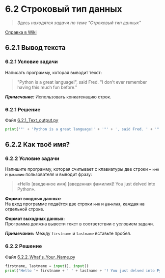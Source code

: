 # 6.2 Строковый тип данных

> *Здесь находятся задачи по теме "Строковый тип данных"*

[Справка в Wiki](https://github.com/aalutsenko/Training/wiki/6.2-Строковый-тип-данных)
## 6.2.1 Вывод текста

### 6.2.1 Условие задачи  

Написать программу, которая выводит текст:  
> "Python is a great language!", said Fred. "I don't ever remember having this much fun before."  

***Примечание:*** Использовать конкатенацию строк.  

### 6.2.1 Решение  

Файл [6.2.1_Text_output.py](6.2.1_Text_output.py)

```python
print('"' + 'Python is a great language!' + '"' + ', said Fred. ' + '"' + 'I ' + "don't" + ' ever remember having this much fun before.' + '"')
```

## 6.2.2 Как твоё имя?

### 6.2.2 Условие задачи 

Напишите программу, которая считывает с клавиатуры две строки – `имя` и `фамилию` пользователя и выводит фразу:  
> «Hello [введенное имя] [введенная фамилия]! You just delved into Python».

**Формат входных данных:**  
На вход программе подаётся две строки `имя` и `фамилия`, каждая на отдельной строке.  

**Формат выходных данных:**  
Программа должна вывести текст в соответствии с условием задачи.

***Примечание:*** Между `firstname` и `lastname` вставьте пробел.

### 6.2.2 Решение  

Файл [6.2.2_What's_Your_Name.py](6.2.2_What's_Your_Name.py)  

```python
firstname, lastname = input(), input()
print('Hello '+ firstname + ' ' + lastname + '! You just delved into Python')  
```  
